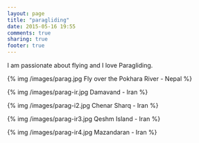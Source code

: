 ```yaml
---
layout: page
title: "paragliding"
date: 2015-05-16 19:55
comments: true
sharing: true
footer: true
---
```

I am passionate about flying and I love Paragliding. 

{% img  /images/parag.jpg  Fly over the Pokhara River - Nepal %} 

{% img  /images/parag-ir.jpg Damavand - Iran %} 

{% img  /images/parag-i2.jpg Chenar Sharq - Iran %} 

{% img  /images/parag-ir3.jpg Qeshm Island - Iran %} 

{% img  /images/parag-ir4.jpg Mazandaran - Iran %} 



